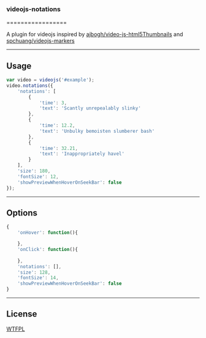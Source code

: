 ### videojs-notations
=================

A plugin for videojs inspired by [ajbogh/video-js-html5Thumbnails](https://github.com/ajbogh/video-js-html5Thumbnails) and [spchuang/videojs-markers](https://github.com/spchuang/videojs-markers)

-----
Usage
-----
```javascript
var video = videojs('#example');
video.notations({
    'notations': [
        {
            'time': 3,
            'text': 'Scantly unrepealably slinky'
        },
        {
            'time': 12.2,
            'text': 'Unbulky bemoisten slumberer bash'
        },
        {
            'time': 32.21,
            'text': 'Inappropriately havel'
        }
    ],
    'size': 180,
    'fontSize': 12,
    'showPreviewWhenHoverOnSeekBar': false
});
```

-------
Options
-------
```javascript
{
    'onHover': function(){

    },
    'onClick': function(){
        
    },
    'notations': [],
    'size': 128,
    'fontSize': 14,
    'showPreviewWhenHoverOnSeekBar': false
}
```

-------
License
-------
[WTFPL](http://www.wtfpl.net/txt/copying/)